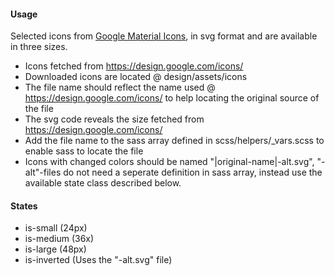 #### Usage

Selected icons from 
<a href="https://design.google.com/icons/">Google Material Icons</a>, in
svg format and are available in three sizes.

- Icons fetched from https://design.google.com/icons/
- Downloaded icons are located @ design/assets/icons
- The file name should reflect the name used @ https://design.google.com/icons/ to help locating the original source of the file
- The svg code reveals the size fetched from https://design.google.com/icons/
- Add the file name to the sass array defined in scss/helpers/_vars.scss to enable sass to locate the file
- Icons with changed colors should be named "|original-name|-alt.svg", "-alt"-files do not need a seperate definition in sass array, instead use the available state class described below. 

#### States
* is-small (24px)
* is-medium (36x)
* is-large (48px)
* is-inverted (Uses the "-alt.svg" file)